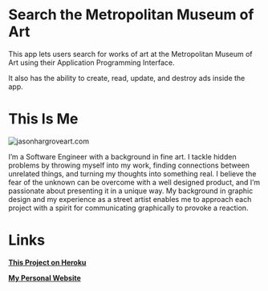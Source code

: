 # Search the Metropolitan Museum of Art
This app lets users search for works of art at the Metropolitan Museum of Art using their Application Programming Interface.

It also has the ability to create, read, update, and destroy ads inside the app.

# This Is Me

![jasonhargroveart.com](https://images.squarespace-cdn.com/content/v1/57902faa59cc68a958c59c03/1470089724453-O1WN2E2YQHVPXJVRD7YQ/About+The+Artist-1.jpg?format=1000w)

I’m a Software Engineer with a background in fine art. I tackle hidden problems by throwing myself into my work, finding connections between unrelated things, and turning my thoughts into something real. I believe the fear of the unknown can be overcome with a well designed product, and I’m passionate about presenting it in a unique way. My background in graphic design and my experience as a street artist enables me to approach each project with a spirit for communicating graphically to provoke a reaction.


# Links

[__This Project on Heroku__](https://project-3-art-gallery.herokuapp.com/)

[__My Personal Website__](http://www.jasonhargroveart.com/)
